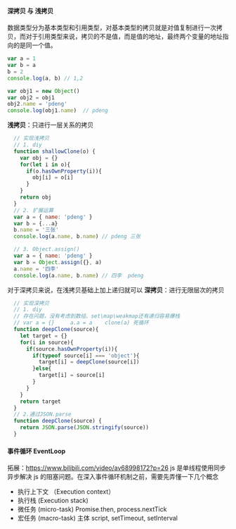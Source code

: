 #### 深拷贝 与 浅拷贝
数据类型分为基本类型和引用类型，对基本类型的拷贝就是对值复制进行一次拷贝，而对于引用类型来说，拷贝的不是值，而是值的地址，最终两个变量的地址指向的是同一个值。
```js
var a = 1
var b = a 
b = 2
console.log(a, b) // 1,2

var obj1 = new Object()
var obj2 = obj1
obj2.name = 'pdeng'
console.log(obj1.name)  // pdeng
```
**浅拷贝**：只进行一层关系的拷贝
```js
  // 实现浅拷贝
  // 1. diy
  function shallowClone(o) {
    var obj = {}
    for(let i in o){
      if(o.hasOwnProperty(i)){
        obj[i] = o[i]
      }
    }
    return obj
  }
  // 2. 扩展运算
  var a = { name: 'pdeng' }
  var b = {...a}
  b.name = '三张'
  console.log(a.name, b.name) // pdeng 三张

  // 3. Object.assign()
  var a = { name: 'pdeng' }
  var b = Object.assign({}, a)
  a.name = '四李'
  console.log(a.name, b.name) // 四李  pdeng
```
对于深拷贝来说，在浅拷贝基础上加上递归就可以
**深拷贝**：进行无限层次的拷贝
```js
  // 实现深拷贝
  // 1. diy
  // 存在问题，没有考虑到数组、set\map\weakmap还有递归容易爆栈
  // var a = {}     a.a = a    clone(a) 死循环
  function deepClone(source){
    let target = {}
    for(i in source){
      if(source.hasOwnProperty(i)){
        if(typeof source[i] === 'object'){
          target[i] = deepClone(source[i])
        }else{
          target[i] = source[i]
        }
      }
    }
    return target
  }
  // 2.通过JSON.parse
  function deepClone(source) {
    return JSON.parse(JSON.stringify(source))
  }
```


#### 事件循环 EventLoop
拓展：https://www.bilibili.com/video/av68998172?p=26
js 是单线程使用同步异步解决 js 的阻塞问题。在深入事件循环机制之前，需要先弄懂一下几个概念
- 执行上下文 （Execution context）
- 执行栈 (Execution stack)
- 微任务 (micro-task)
  Promise.then, process.nextTick
- 宏任务  (macro-task)
  主体 script, setTimeout, setInterval
  